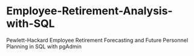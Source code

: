 # Employee-Retirement-Analysis-with-SQL
Pewlett-Hackard Employee Retirement Forecasting and Future Personnel Planning in SQL with pgAdmin
